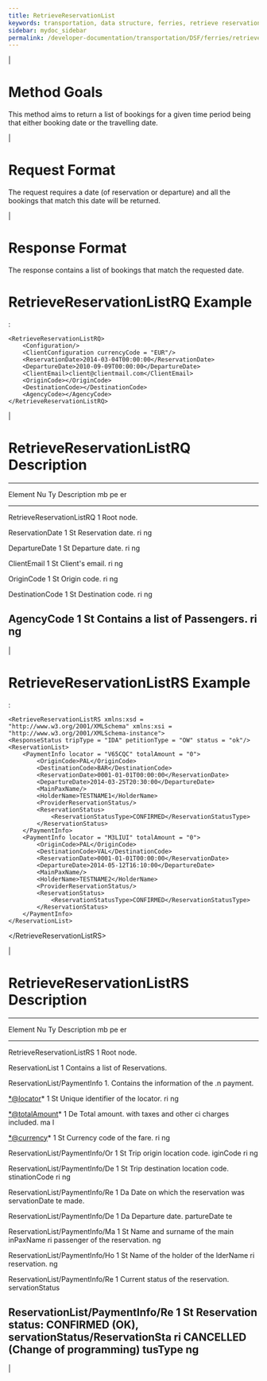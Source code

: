 ```yaml
---
title: RetrieveReservationList
keywords: transportation, data structure, ferries, retrieve reservation list
sidebar: mydoc_sidebar
permalink: /developer-documentation/transportation/DSF/ferries/retrieveReservationList
---
```


|

Method Goals
============

This method aims to return a list of bookings for a given time period
being that either booking date or the travelling date.

|

Request Format
==============

The request requires a date (of reservation or departure) and all the
bookings that match this date will be returned.

|

Response Format
===============

The response contains a list of bookings that match the requested date.

RetrieveReservationListRQ Example
=================================

:

    <RetrieveReservationListRQ>
        <Configuration/>
        <ClientConfiguration currencyCode = "EUR"/>
        <ReservationDate>2014-03-04T00:00:00</ReservationDate>
        <DepartureDate>2010-09-09T00:00:00</DepartureDate>
        <ClientEmail>client@clientmail.com</ClientEmail>
        <OriginCode></OriginCode>
        <DestinationCode></DestinationCode>
        <AgencyCode></AgencyCode>
    </RetrieveReservationListRQ>

|

RetrieveReservationListRQ Description
=====================================

  ------------------------------------------------------------------------
  Element                        Nu Ty Description
                                 mb pe 
                                 er    
  ------------------------------ -- -- -----------------------------------
  RetrieveReservationListRQ      1     Root node.

  ReservationDate                1  St Reservation date.
                                    ri 
                                    ng 

  DepartureDate                  1  St Departure date.
                                    ri 
                                    ng 

  ClientEmail                    1  St Client's email.
                                    ri 
                                    ng 

  OriginCode                     1  St Origin code.
                                    ri 
                                    ng 

  DestinationCode                1  St Destination code.
                                    ri 
                                    ng 

  AgencyCode                     1  St Contains a list of Passengers.
                                    ri 
                                    ng 
  ------------------------------------------------------------------------

|

RetrieveReservationListRS Example
=================================

:

    <RetrieveReservationListRS xmlns:xsd = "http://www.w3.org/2001/XMLSchema" xmlns:xsi = "http://www.w3.org/2001/XMLSchema-instance">
    <ResponseStatus tripType = "IDA" petitionType = "OW" status = "ok"/>
    <ReservationList>
        <PaymentInfo locator = "V65CQC" totalAmount = "0">
            <OriginCode>PAL</OriginCode>
            <DestinationCode>BAR</DestinationCode>
            <ReservationDate>0001-01-01T00:00:00</ReservationDate>
            <DepartureDate>2014-03-25T20:30:00</DepartureDate>
            <MainPaxName/>
            <HolderName>TESTNAME1</HolderName>
            <ProviderReservationStatus/>
            <ReservationStatus>
                <ReservationStatusType>CONFIRMED</ReservationStatusType>
            </ReservationStatus>
        </PaymentInfo>
        <PaymentInfo locator = "M3LIUI" totalAmount = "0">
            <OriginCode>PAL</OriginCode>
            <DestinationCode>VAL</DestinationCode>
            <ReservationDate>0001-01-01T00:00:00</ReservationDate>
            <DepartureDate>2014-05-12T16:10:00</DepartureDate>
            <MainPaxName/>
            <HolderName>TESTNAME2</HolderName>
            <ProviderReservationStatus/>
            <ReservationStatus>
                <ReservationStatusType>CONFIRMED</ReservationStatusType>
            </ReservationStatus>
        </PaymentInfo>
    </ReservationList>

\</RetrieveReservationListRS\>

|

RetrieveReservationListRS Description
=====================================

  ------------------------------------------------------------------------
  Element                        Nu Ty Description
                                 mb pe 
                                 er    
  ------------------------------ -- -- -----------------------------------
  RetrieveReservationListRS      1     Root node.

  ReservationList                1     Contains a list of Reservations.

  ReservationList/PaymentInfo    1.    Contains the information of the
                                 .n    payment.

  <*@locator>\*                  1  St Unique identifier of the locator.
                                    ri 
                                    ng 

  <*@totalAmount>\*              1  De Total amount. with taxes and other
                                    ci charges included.
                                    ma 
                                    l  

  <*@currency>\*                 1  St Currency code of the fare.
                                    ri 
                                    ng 

  ReservationList/PaymentInfo/Or 1  St Trip origin location code.
  iginCode                          ri 
                                    ng 

  ReservationList/PaymentInfo/De 1  St Trip destination location code.
  stinationCode                     ri 
                                    ng 

  ReservationList/PaymentInfo/Re 1  Da Date on which the reservation was
  servationDate                     te made.

  ReservationList/PaymentInfo/De 1  Da Departure date.
  partureDate                       te 

  ReservationList/PaymentInfo/Ma 1  St Name and surname of the main
  inPaxName                         ri passenger of the reservation.
                                    ng 

  ReservationList/PaymentInfo/Ho 1  St Name of the holder of the
  lderName                          ri reservation.
                                    ng 

  ReservationList/PaymentInfo/Re 1     Current status of the reservation.
  servationStatus                      

  ReservationList/PaymentInfo/Re 1  St Reservation status: CONFIRMED (OK),
  servationStatus/ReservationSta    ri CANCELLED (Change of programming)
  tusType                           ng 
  ------------------------------------------------------------------------

|
